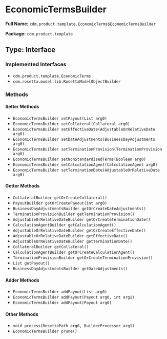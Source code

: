 # EconomicTermsBuilder

**Full Name:** `cdm.product.template.EconomicTerms$EconomicTermsBuilder`

**Package:** `cdm.product.template`

## Type: Interface

### Implemented Interfaces

- `cdm.product.template.EconomicTerms`
- `com.rosetta.model.lib.RosettaModelObjectBuilder`

### Methods

#### Setter Methods

- `EconomicTermsBuilder setPayout(List arg0)`
- `EconomicTermsBuilder setCollateral(Collateral arg0)`
- `EconomicTermsBuilder setEffectiveDate(AdjustableOrRelativeDate arg0)`
- `EconomicTermsBuilder setDateAdjustments(BusinessDayAdjustments arg0)`
- `EconomicTermsBuilder setTerminationProvision(TerminationProvision arg0)`
- `EconomicTermsBuilder setNonStandardisedTerms(Boolean arg0)`
- `EconomicTermsBuilder setCalculationAgent(CalculationAgent arg0)`
- `EconomicTermsBuilder setTerminationDate(AdjustableOrRelativeDate arg0)`

#### Getter Methods

- `CollateralBuilder getOrCreateCollateral()`
- `PayoutBuilder getOrCreatePayout(int arg0)`
- `BusinessDayAdjustmentsBuilder getOrCreateDateAdjustments()`
- `TerminationProvisionBuilder getTerminationProvision()`
- `AdjustableOrRelativeDateBuilder getOrCreateTerminationDate()`
- `CalculationAgentBuilder getCalculationAgent()`
- `AdjustableOrRelativeDateBuilder getOrCreateEffectiveDate()`
- `AdjustableOrRelativeDateBuilder getEffectiveDate()`
- `AdjustableOrRelativeDateBuilder getTerminationDate()`
- `CollateralBuilder getCollateral()`
- `CalculationAgentBuilder getOrCreateCalculationAgent()`
- `TerminationProvisionBuilder getOrCreateTerminationProvision()`
- `List getPayout()`
- `BusinessDayAdjustmentsBuilder getDateAdjustments()`

#### Adder Methods

- `EconomicTermsBuilder addPayout(List arg0)`
- `EconomicTermsBuilder addPayout(Payout arg0, int arg1)`
- `EconomicTermsBuilder addPayout(Payout arg0)`

#### Other Methods

- `void process(RosettaPath arg0, BuilderProcessor arg1)`
- `EconomicTermsBuilder prune()`

